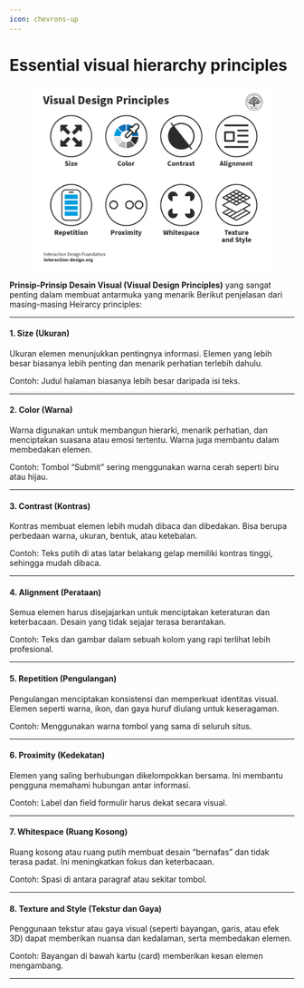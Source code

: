 ```yaml
---
icon: chevrons-up
---
```


# Essential visual hierarchy principles

<figure><img src="../.gitbook/assets/image (2).png" alt=""><figcaption></figcaption></figure>

**Prinsip-Prinsip Desain Visual (Visual Design Principles)** yang sangat penting dalam membuat antarmuka yang menarik Berikut penjelasan dari masing-masing Heirarcy principles:

***

#### 1. **Size (Ukuran)**

Ukuran elemen menunjukkan pentingnya informasi. Elemen yang lebih besar biasanya lebih penting dan menarik perhatian terlebih dahulu.

Contoh: Judul halaman biasanya lebih besar daripada isi teks.

***

#### 2. **Color (Warna)**

Warna digunakan untuk membangun hierarki, menarik perhatian, dan menciptakan suasana atau emosi tertentu. Warna juga membantu dalam membedakan elemen.

Contoh: Tombol “Submit” sering menggunakan warna cerah seperti biru atau hijau.

***

#### 3. **Contrast (Kontras)**

Kontras membuat elemen lebih mudah dibaca dan dibedakan. Bisa berupa perbedaan warna, ukuran, bentuk, atau ketebalan.

Contoh: Teks putih di atas latar belakang gelap memiliki kontras tinggi, sehingga mudah dibaca.

***

#### 4. **Alignment (Perataan)**

Semua elemen harus disejajarkan untuk menciptakan keteraturan dan keterbacaan. Desain yang tidak sejajar terasa berantakan.

Contoh: Teks dan gambar dalam sebuah kolom yang rapi terlihat lebih profesional.

***

#### 5. **Repetition (Pengulangan)**

Pengulangan menciptakan konsistensi dan memperkuat identitas visual. Elemen seperti warna, ikon, dan gaya huruf diulang untuk keseragaman.

Contoh: Menggunakan warna tombol yang sama di seluruh situs.

***

#### 6. **Proximity (Kedekatan)**

Elemen yang saling berhubungan dikelompokkan bersama. Ini membantu pengguna memahami hubungan antar informasi.

Contoh: Label dan field formulir harus dekat secara visual.

***

#### 7. **Whitespace (Ruang Kosong)**

Ruang kosong atau ruang putih membuat desain “bernafas” dan tidak terasa padat. Ini meningkatkan fokus dan keterbacaan.

Contoh: Spasi di antara paragraf atau sekitar tombol.

***

#### 8. **Texture and Style (Tekstur dan Gaya)**

Penggunaan tekstur atau gaya visual (seperti bayangan, garis, atau efek 3D) dapat memberikan nuansa dan kedalaman, serta membedakan elemen.

Contoh: Bayangan di bawah kartu (card) memberikan kesan elemen mengambang.

***
